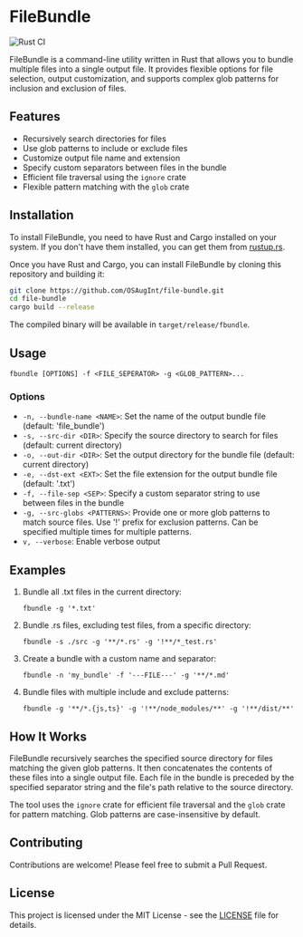 # FileBundle

![Rust CI](https://github.com/OSAugInt/file-bundle/workflows/Rust%20CI/badge.svg)


FileBundle is a command-line utility written in Rust that allows you to bundle multiple files into a single output file. It provides flexible options for file selection, output customization, and supports complex glob patterns for inclusion and exclusion of files.

## Features

- Recursively search directories for files
- Use glob patterns to include or exclude files
- Customize output file name and extension
- Specify custom separators between files in the bundle
- Efficient file traversal using the `ignore` crate
- Flexible pattern matching with the `glob` crate

## Installation

To install FileBundle, you need to have Rust and Cargo installed on your system. If you don't have them installed, you can get them from [rustup.rs](https://rustup.rs/).

Once you have Rust and Cargo, you can install FileBundle by cloning this repository and building it:

```bash
git clone https://github.com/OSAugInt/file-bundle.git
cd file-bundle
cargo build --release
```

The compiled binary will be available in `target/release/fbundle`.

## Usage

```
fbundle [OPTIONS] -f <FILE_SEPERATOR> -g <GLOB_PATTERN>...
```

### Options

- `-n, --bundle-name <NAME>`: Set the name of the output bundle file (default: 'file_bundle')
- `-s, --src-dir <DIR>`: Specify the source directory to search for files (default: current directory)
- `-o, --out-dir <DIR>`: Set the output directory for the bundle file (default: current directory)
- `-e, --dst-ext <EXT>`: Set the file extension for the output bundle file (default: '.txt')
- `-f, --file-sep <SEP>`: Specify a custom separator string to use between files in the bundle
- `-g, --src-globs <PATTERNS>`: Provide one or more glob patterns to match source files. Use '!' prefix for exclusion patterns. Can be specified multiple times for multiple patterns.
- `v, --verbose`: Enable verbose output

## Examples

1. Bundle all .txt files in the current directory:
   ```
   fbundle -g '*.txt'
   ```

2. Bundle .rs files, excluding test files, from a specific directory:
   ```
   fbundle -s ./src -g '**/*.rs' -g '!**/*_test.rs'
   ```

3. Create a bundle with a custom name and separator:
   ```
   fbundle -n 'my_bundle' -f '---FILE---' -g '**/*.md'
   ```

4. Bundle files with multiple include and exclude patterns:
   ```
   fbundle -g '**/*.{js,ts}' -g '!**/node_modules/**' -g '!**/dist/**'
   ```

## How It Works

FileBundle recursively searches the specified source directory for files matching the given glob patterns. It then concatenates the contents of these files into a single output file. Each file in the bundle is preceded by the specified separator string and the file's path relative to the source directory.

The tool uses the `ignore` crate for efficient file traversal and the `glob` crate for pattern matching. Glob patterns are case-insensitive by default.

## Contributing

Contributions are welcome! Please feel free to submit a Pull Request.

## License

This project is licensed under the MIT License - see the [LICENSE](LICENSE) file for details.
